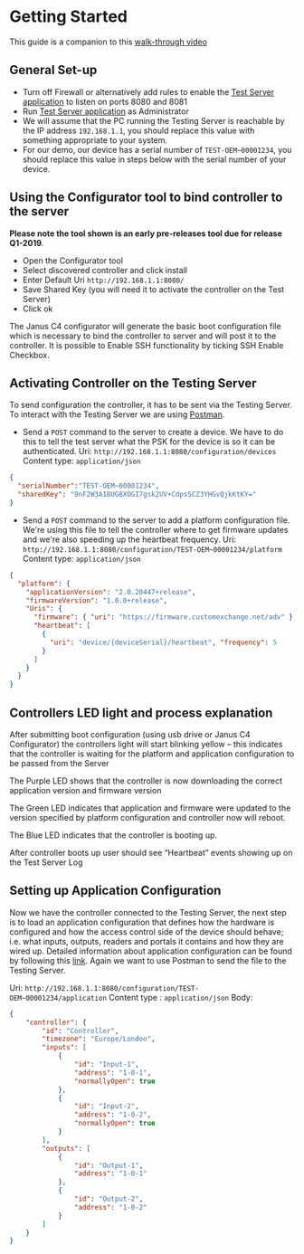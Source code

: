 # Getting Started

This guide is a companion to this [walk-through video](https://youtu.be/W_xtpKFG7dM)

## General Set-up

- Turn off Firewall or alternatively add rules to enable the [Test Server application](https://github.com/GrosvenorTechnology/OemAccessTestServer) to listen on ports 8080 and 8081
- Run [Test Server application](https://github.com/GrosvenorTechnology/OemAccessTestServer)  as Administrator
- We will assume that the PC running the Testing Server is reachable by the IP address `192.168.1.1`, you should replace this value with something appropriate to your system.
- For our demo, our device has a serial number of `TEST-OEM~00001234`, you should replace this value in steps below with the serial number of your device.

## Using the Configurator tool to bind controller to the server

**Please note the tool shown is an early pre-releases tool due for release Q1-2019**.

- Open the Configurator tool
- Select discovered controller and click install
- Enter Default Uri `http://192.168.1.1:8080/`
- Save Shared Key (you will need it to activate the controller on the Test Server)
- Click ok

The Janus C4 configurator will generate the basic boot configuration file which is necessary to bind the controller to server and will post it to the controller. It is possible to Enable SSH functionality by ticking SSH Enable Checkbox.

## Activating Controller on the Testing Server

To send configuration the controller, it has to be sent via the Testing Server. To interact with the Testing Server we are using [Postman](https://www.getpostman.com/).

- Send a `POST` command to the server to create a device.  We have to do this to tell the test server what the PSK for the device is so it can be authenticated. Uri: `http://192.168.1.1:8080/configuration/devices` Content type: `application/json`

```json
{
  "serialNumber":"TEST-OEM~00001234",
  "sharedKey": "9nF2W3A18UG8XOGI7gsk2UV+CdpsSCZ3YHGvQjkKtKY="
}
```

- Send a `POST` command to the server to add a platform configuration file. We're using this file to tell the controller where to get firmware updates and we're also speeding up the heartbeat frequency.  Uri: `http://192.168.1.1:8080/configuration/TEST-OEM~00001234/platform` Content type: `application/json`

```json
{
  "platform": {
    "applicationVersion": "2.0.20447+release",
    "firmwareVersion": "1.0.0+release",
    "Uris": {
      "firmware": { "uri": "https://firmware.customexchange.net/adv" },
      "heartbeat": [
        {
          "uri": "device/{deviceSerial}/heartbeat", "frequency": 5
        }
      ]
    }
  }
}
```

## Controllers LED light and process explanation

After submitting boot configuration (using usb drive or Janus C4 Configurator) the controllers light will start blinking yellow – this indicates that the controller is waiting for the platform and application configuration to be passed from the Server

The Purple LED shows that the controller is now downloading the correct application version and firmware version

The Green LED indicates that application and firmware were updated to the version specified by platform configuration and controller now will reboot.

The Blue LED indicates that the controller is booting up.

After controller boots up user should see “Heartbeat” events showing up on the Test Server Log

## Setting up Application Configuration

Now we have the controller connected to the Testing Server, the next step is to load an application configuration that defines how the hardware is configured and how the access control side of the device should behave; i.e. what inputs, outputs, readers and portals it contains and how they are wired up. Detailed information about application configuration can be found by following this [link](https://github.com/GrosvenorTechnology/OemAccessApi/blob/master/documentation/ApplicationConfiguration/Overview.md).  Again we want to use Postman to send the file to the Testing Server.

Uri: `http://192.168.1.1:8080/configuration/TEST-OEM~00001234/application` Content type : `application/json` Body:

```json
{
    "controller": {
        "id": "Controller",
        "timezone": "Europe/London",
        "inputs": [
            {
                "id": "Input-1",
                "address": "1-0-1",
                "normallyOpen": true
            },
            {
                "id": "Input-2",
                "address": "1-0-2",
                "normallyOpen": true
            }
        ],
        "outputs": [
            {
                "id": "Output-1",
                "address": "1-0-1"
            },
            {
                "id": "Output-2",
                "address": "1-0-2"
            }
        ]
    }
}
```
